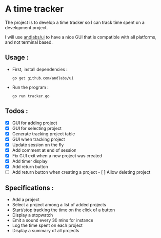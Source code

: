 # A time tracker

The project is to develop a time tracker so I can track time 
spent on a development project.

I will use [andlabs/ui](https://github.com/andlabs/ui) to have
a nice GUI that is compatible with all platforms, and not terminal
based.


## Usage :

- First, install dependencies :

  `go get github.com/andlabs/ui`
- Run the program : 
 
  `go run tracker.go`



## Todos :
- [x] GUI for adding project
- [x] GUI for selecting project
- [x] Generate tracking project table
- [x] GUI when tracking project
- [x] Update session on the fly
- [x] Add comment at end of session
- [x] Fix GUI exit when a new project was created
- [x] Add timer display
- [x] Add return button
- [ ] Add return button when creating a project
- [ ] Allow deleting project

## Specifications :
- Add a project
- Select a project among a list of added projects
- Start/stop tracking the time on the click of a button
- Display a stopwatch
- Emit a sound every 30 mins for instance
- Log the time spent on each project
- Display a summary of all projects

